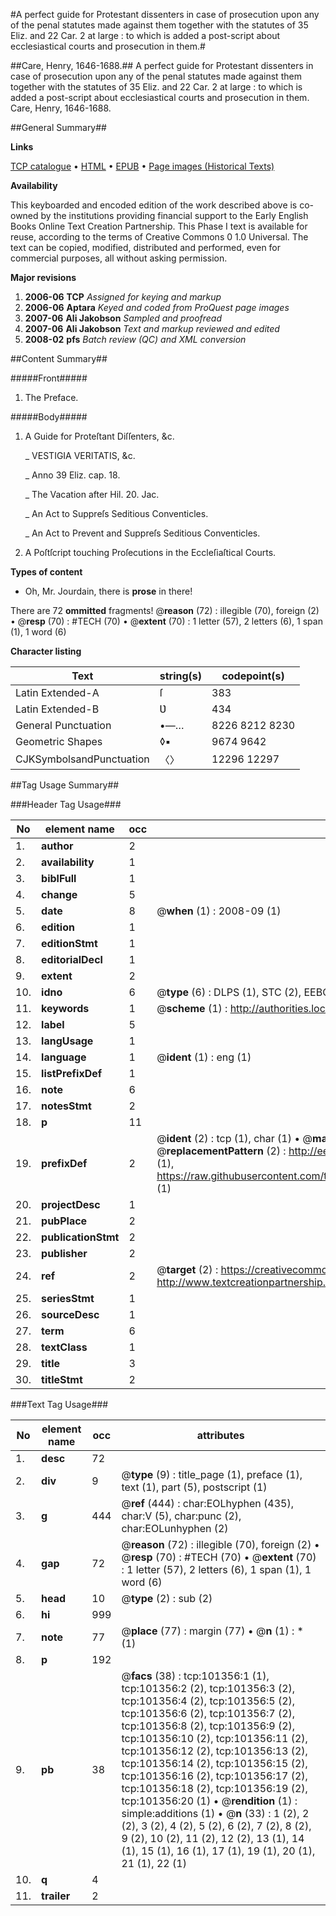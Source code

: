 #A perfect guide for Protestant dissenters in case of prosecution upon any of the penal statutes made against them together with the statutes of 35 Eliz. and 22 Car. 2 at large : to which is added a post-script about ecclesiastical courts and prosecution in them.#

##Care, Henry, 1646-1688.##
A perfect guide for Protestant dissenters in case of prosecution upon any of the penal statutes made against them together with the statutes of 35 Eliz. and 22 Car. 2 at large : to which is added a post-script about ecclesiastical courts and prosecution in them.
Care, Henry, 1646-1688.

##General Summary##

**Links**

[TCP catalogue](http://www.ota.ox.ac.uk/tcp/)  • 
[HTML](http://tei.it.ox.ac.uk/tcp/Texts-HTML/free/A33/A33959.html)  • 
[EPUB](http://tei.it.ox.ac.uk/tcp/Texts-EPUB/free/A33/A33959.epub) • 
[Page images (Historical Texts)](https://data.historicaltexts.jisc.ac.uk/view?pubId=eebo-13687242e&pageId=eebo-13687242e-101356-1)

**Availability**

This keyboarded and encoded edition of the
	       work described above is co-owned by the institutions
	       providing financial support to the Early English Books
	       Online Text Creation Partnership. This Phase I text is
	       available for reuse, according to the terms of Creative
	       Commons 0 1.0 Universal. The text can be copied,
	       modified, distributed and performed, even for
	       commercial purposes, all without asking permission.

**Major revisions**

1. __2006-06__ __TCP__ *Assigned for keying and markup*
1. __2006-06__ __Aptara__ *Keyed and coded from ProQuest page images*
1. __2007-06__ __Ali Jakobson__ *Sampled and proofread*
1. __2007-06__ __Ali Jakobson__ *Text and markup reviewed and edited*
1. __2008-02__ __pfs__ *Batch review (QC) and XML conversion*

##Content Summary##

#####Front#####

1. The Preface.

#####Body#####

1. A Guide for Proteſtant Diſſenters, &c.

    _ VESTIGIA VERITATIS, &c.

    _ Anno 39 Eliz. cap. 18.

    _ The Vacation after Hil. 20. Jac.

    _ An Act to Suppreſs Seditious Conventicles.

    _ An Act to Prevent and Suppreſs Seditious Conventicles.

1. A Poſtſcript touching Proſecutions in the Eccleſiaſtical Courts.

**Types of content**

  * Oh, Mr. Jourdain, there is **prose** in there!

There are 72 **ommitted** fragments! 
 @__reason__ (72) : illegible (70), foreign (2)  •  @__resp__ (70) : #TECH (70)  •  @__extent__ (70) : 1 letter (57), 2 letters (6), 1 span (1), 1 word (6)

**Character listing**


|Text|string(s)|codepoint(s)|
|---|---|---|
|Latin Extended-A|ſ|383|
|Latin Extended-B|Ʋ|434|
|General Punctuation|•—…|8226 8212 8230|
|Geometric Shapes|◊▪|9674 9642|
|CJKSymbolsandPunctuation|〈〉|12296 12297|

##Tag Usage Summary##

###Header Tag Usage###

|No|element name|occ|attributes|
|---|---|---|---|
|1.|__author__|2||
|2.|__availability__|1||
|3.|__biblFull__|1||
|4.|__change__|5||
|5.|__date__|8| @__when__ (1) : 2008-09 (1)|
|6.|__edition__|1||
|7.|__editionStmt__|1||
|8.|__editorialDecl__|1||
|9.|__extent__|2||
|10.|__idno__|6| @__type__ (6) : DLPS (1), STC (2), EEBO-CITATION (1), OCLC (1), VID (1)|
|11.|__keywords__|1| @__scheme__ (1) : http://authorities.loc.gov/ (1)|
|12.|__label__|5||
|13.|__langUsage__|1||
|14.|__language__|1| @__ident__ (1) : eng (1)|
|15.|__listPrefixDef__|1||
|16.|__note__|6||
|17.|__notesStmt__|2||
|18.|__p__|11||
|19.|__prefixDef__|2| @__ident__ (2) : tcp (1), char (1)  •  @__matchPattern__ (2) : ([0-9\-]+):([0-9IVX]+) (1), (.+) (1)  •  @__replacementPattern__ (2) : http://eebo.chadwyck.com/downloadtiff?vid=$1&page=$2 (1), https://raw.githubusercontent.com/textcreationpartnership/Texts/master/tcpchars.xml#$1 (1)|
|20.|__projectDesc__|1||
|21.|__pubPlace__|2||
|22.|__publicationStmt__|2||
|23.|__publisher__|2||
|24.|__ref__|2| @__target__ (2) : https://creativecommons.org/publicdomain/zero/1.0/ (1), http://www.textcreationpartnership.org/docs/. (1)|
|25.|__seriesStmt__|1||
|26.|__sourceDesc__|1||
|27.|__term__|6||
|28.|__textClass__|1||
|29.|__title__|3||
|30.|__titleStmt__|2||


###Text Tag Usage###

|No|element name|occ|attributes|
|---|---|---|---|
|1.|__desc__|72||
|2.|__div__|9| @__type__ (9) : title_page (1), preface (1), text (1), part (5), postscript (1)|
|3.|__g__|444| @__ref__ (444) : char:EOLhyphen (435), char:V (5), char:punc (2), char:EOLunhyphen (2)|
|4.|__gap__|72| @__reason__ (72) : illegible (70), foreign (2)  •  @__resp__ (70) : #TECH (70)  •  @__extent__ (70) : 1 letter (57), 2 letters (6), 1 span (1), 1 word (6)|
|5.|__head__|10| @__type__ (2) : sub (2)|
|6.|__hi__|999||
|7.|__note__|77| @__place__ (77) : margin (77)  •  @__n__ (1) : * (1)|
|8.|__p__|192||
|9.|__pb__|38| @__facs__ (38) : tcp:101356:1 (1), tcp:101356:2 (2), tcp:101356:3 (2), tcp:101356:4 (2), tcp:101356:5 (2), tcp:101356:6 (2), tcp:101356:7 (2), tcp:101356:8 (2), tcp:101356:9 (2), tcp:101356:10 (2), tcp:101356:11 (2), tcp:101356:12 (2), tcp:101356:13 (2), tcp:101356:14 (2), tcp:101356:15 (2), tcp:101356:16 (2), tcp:101356:17 (2), tcp:101356:18 (2), tcp:101356:19 (2), tcp:101356:20 (1)  •  @__rendition__ (1) : simple:additions (1)  •  @__n__ (33) : 1 (2), 2 (2), 3 (2), 4 (2), 5 (2), 6 (2), 7 (2), 8 (2), 9 (2), 10 (2), 11 (2), 12 (2), 13 (1), 14 (1), 15 (1), 16 (1), 17 (1), 19 (1), 20 (1), 21 (1), 22 (1)|
|10.|__q__|4||
|11.|__trailer__|2||
